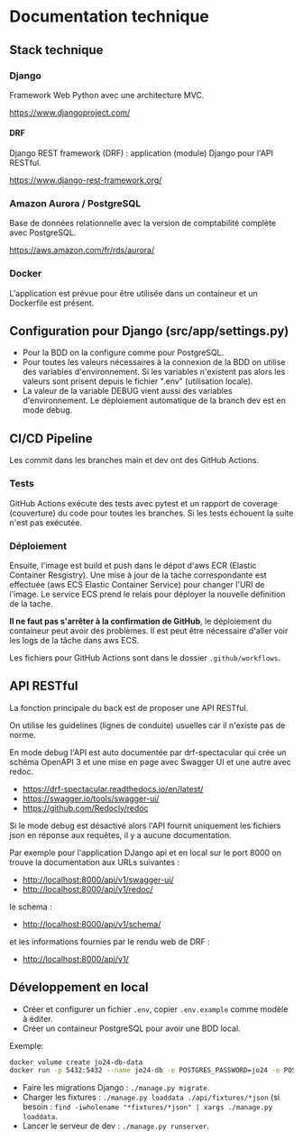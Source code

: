 # Documentation technique

## Stack technique

### Django

Framework Web Python avec une architecture MVC.

<https://www.djangoproject.com/>

#### DRF

Django REST framework (DRF) : application (module) Django pour l'API RESTful.

<https://www.django-rest-framework.org/>

### Amazon Aurora / PostgreSQL

Base de données relationnelle avec la version de comptabilité complète avec PostgreSQL.

<https://aws.amazon.com/fr/rds/aurora/>

### Docker

L'application est prévue pour être utilisée dans un containeur et un Dockerfile est présent.

## Configuration pour Django (src/app/settings.py)

- Pour la BDD on la configure comme pour PostgreSQL.
- Pour toutes les valeurs nécessaires à la connexion de la BDD on utilise des variables d'environnement. Si les variables n'existent pas alors les valeurs sont prisent depuis le fichier ".env" (utilisation locale).
- La valeur de la variable DEBUG vient aussi des variables d'environnement. Le déploiement automatique de la branch dev est en mode debug.

## CI/CD Pipeline

Les commit dans les branches main et dev ont des GitHub Actions.

### Tests

GitHub Actions exécute des tests avec pytest et un rapport de coverage (couverture) du code pour toutes les branches. Si les tests échouent la suite n'est pas exécutée.

### Déploiement

Ensuite, l'image est build et push dans le dépot d'aws ECR (Elastic Container Resgistry). Une mise à jour de la tache correspondante est effectuée (aws ECS Elastic Container Service) pour changer l'URI de l'image. Le service ECS prend le relais pour déployer la nouvelle définition de la tache.

**Il ne faut pas s'arrêter à la confirmation de GitHub**, le déploiement du containeur peut avoir des problèmes. Il est peut être nécessaire d'aller voir les logs de la tâche dans aws ECS.

Les fichiers pour GitHub Actions sont dans le dossier `.github/workflows`.

## API RESTful

La fonction principale du back est de proposer une API RESTful.

On utilise les guidelines (lignes de conduite) usuelles car il n'existe pas de norme.

En mode debug l'API est auto documentée par drf-spectacular qui crée un schéma OpenAPI 3 et une mise en page avec Swagger UI et une autre avec redoc.

- <https://drf-spectacular.readthedocs.io/en/latest/>
- <https://swagger.io/tools/swagger-ui/>
- <https://github.com/Redocly/redoc>

Si le mode debug est désactivé alors l'API fournit uniquement les fichiers json en réponse aux requêtes, il y a aucune documentation.

Par exemple pour l'application DJango api et en local sur le port 8000 on trouve la documentation aux URLs suivantes :

- <http://localhost:8000/api/v1/swagger-ui/>
- <http://localhost:8000/api/v1/redoc/>

le schema :

- <http://localhost:8000/api/v1/schema/>

et les informations fournies par le rendu web de DRF :

- <http://localhost:8000/api/v1/>

## Développement en local

- Créer et configurer un fichier `.env`, copier `.env.example` comme modèle à éditer.
- Créer un containeur PostgreSQL pour avoir une BDD local.

Exemple:

```bash
docker volume create jo24-db-data
docker run -p 5432:5432 --name jo24-db -e POSTGRES_PASSWORD=jo24 -e POSTGRES_USER=jo24 -d --name jo24-db -v jo24-db-data:/var/lib/postgresql/data postgres:15.4
```

- Faire les migrations Django : `./manage.py migrate`.
- Charger les fixtures : `./manage.py loaddata ./api/fixtures/*json` (si besoin : `find -iwholename "*fixtures/*json" | xargs ./manage.py loaddata`.
- Lancer le serveur de dev : `./manage.py runserver`.
